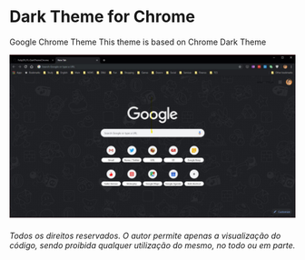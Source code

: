 # Dark Theme for Chrome
Google Chrome Theme 
This theme is based on Chrome Dark Theme


<img src="https://github.com/Felip3FL/FL-DarkThemeChrome/blob/master/Material/Print%20v1.jpg?raw=true" alt="Print Screen">

</br>
<i><h6>Todos os direitos reservados. O autor permite apenas a visualização do código, sendo proibida qualquer utilização do mesmo, no todo ou em parte.</h6></i>
